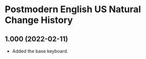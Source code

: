 Postmodern English US Natural Change History
====================

1.000 (2022-02-11)
----------------
- Added the base keyboard.